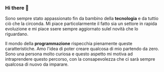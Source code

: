 ### Hi there 👋

Sono sempre stato appassionato fin da bambino della <b>tecnologia</b> e da tuttio ciò che la circonda. Mi piace particolarmente il fatto sia un settore in rapida evoluzione e mi piace ssere sempre aggiornato sulel novità che lo riguardano.


Il mondo della <b>programmazione</b> rispecchia pienamente queste caratteristiche. Amo l'idea di poter creare qualcosa di mio partendo da zero. Sono una persona molto curiosa e questo aspetto mi motiva ad intraprendere questo percorso, con la consapevolezza che ci sarà sempre qualcosa di nuovo da imparare.

<!--
**giuseppecrifaci98/giuseppecrifaci98** is a ✨ _special_ ✨ repository because its `README.md` (this file) appears on your GitHub profile.

Here are some ideas to get you started:

- 🔭 I’m currently working on ...
- 🌱 I’m currently learning ...
- 👯 I’m looking to collaborate on ...
- 🤔 I’m looking for help with ...
- 💬 Ask me about ...
- 📫 How to reach me: ...
- 😄 Pronouns: ...
- ⚡ Fun fact: ...
-->
